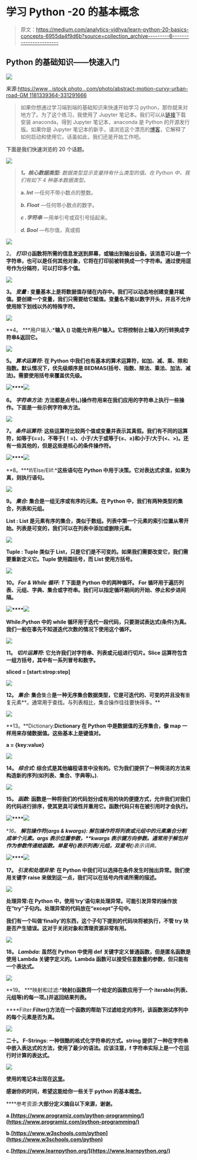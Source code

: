# 学习 Python -20 的基本概念

> 原文：<https://medium.com/analytics-vidhya/learn-python-20-basics-concepts-6955da4f9d6b?source=collection_archive---------6----------------------->

## Python 的基础知识——快速入门

![](img/cf9517f70d0b55019051bd4acd757e05.png)

来源:[https://www . istock photo . com/photo/abstract-motion-curvy-urban-road-GM 1181339364-331291666](https://www.istockphoto.com/photo/abstract-motion-curvy-urban-road-gm1181339364-331291666)

> 如果你想通过学习端到端的基础知识来快速开始学习 python，那你就来对地方了。为了这个练习，我使用了 Jupyter 笔记本。我们可以从[链接](https://www.anaconda.com/products/individual)下载安装 anaconda，得到 Jupyter 笔记本，anaconda 是 Python 的开源发行版。如果你是 Jupyter 笔记本的新手，请浏览这个漂亮的[博客](https://www.dataquest.io/blog/jupyter-notebook-tutorial/)，它解释了如何启动和使用它。话虽如此，我们还是开始工作吧。

下面是我们快速浏览的 20 个话题。

![](img/e73b2b12ca0f84fb00b79d8a8395f8ad.png)

> ***1。核心数据类型:*** *数据类型显示变量持有什么类型的值。在 Python 中，我们有如下 4 种基本数据类型。*
> 
> **a. *Int*** —任何不带小数点的整数。
> 
> ***b. Float*** —任何带小数点的数字。
> 
> ***c .字符串*** —用单引号或双引号括起来。
> 
> ***d. Bool*** —布尔值，真或假

![](img/797b791a2b32928b1298d097d3fa4920.png)

2。 ***打印:*****()函数将所需的信息发送到屏幕，或输出到输出设备。该消息可以是一个字符串，也可以是任何其他对象，它将在打印前被转换成一个字符串。通过使用逗号作为分隔符，可以打印多个值。**

**![](img/69fc7565ecfb8e8a6c7eea688f6d46bb.png)**

**3。 ***变量* :** 变量基本上是将数据值存储在内存中。我们可以动态地创建变量并赋值。要创建一个变量，我们只需要给它赋值。变量名不能以数字开头，并且不允许使用除下划线以外的特殊字符。**

**![](img/268f483aa5d456bb425b916957f5b477.png)**

**4。 ***用户输入:*****输入** () **功能**允许用户输入。它将控制台上输入的行转换成字符串&返回它。**

**![](img/60f26c86f2925efa4c9bb31f4992c702.png)**

**5。 ***算术运算符:*** 在 Python 中我们也有基本的算术运算符，如加、减、乘、除和指数。默认情况下，优先级顺序是 BEDMAS(括号、指数、除法、乘法、加法、减法)。需要使用括号来覆盖优先级。**

**![](img/209d7385cefff79256c2d9bdaf2b2329.png)****![](img/ca6b9f01d89c16531bb47cf12482698b.png)**

**6。 ***字符串方法:*** 方法都是点号(。)操作符用来在我们应用的字符串上执行一些操作。下面是一些示例字符串方法。**

**![](img/d1f7dbd15e0eaf8fc48610e106068130.png)**

**7。 ***条件运算符:*** 这些运算符比较两个值或变量并表示其真假。我们有不同的运算符，如等于(==)，不等于(！=)、小于/大于或等于(≤、≥)和小于/大于(<、>)。还有一些其他的，但是这些是核心的条件操作符。**

**![](img/3a6b577c69f38f7228af8fa6a579f91f.png)****![](img/65c2f52e95b6b0adc400ab29ce131801.png)**

**8。***If/Else/Elif:***这些语句在 Python 中用于决策。它对表达式求值，如果为真，则执行语句。**

**![](img/043f2ebbfef3c11e714c5c3f9b408bc5.png)**

**9。 ***集合:*** 集合是一组无序或有序的元素。在 Python 中，我们有两种类型的集合，列表和元组。**

****List** : List 是元素有序的集合，类似于数组。列表中第一个元素的索引位置从零开始。列表是可变的，我们可以在列表中添加或删除元素。**

**![](img/aed01ad163647cecaff760f249dbcc88.png)**

****Tuple** : Tuple 类似于 List，只是它们是不可变的。如果我们需要改变它，我们需要重新定义它。Tuple 使用圆括号，而 List 使用方括号。**

**![](img/9edad0a99ce45c27caf5e98b4d3b5ded.png)**

**10。 ***For & While 循环:*** *T* 下面是 Python 中的两种循环。 **For** 循环用于遍历列表、元组、字典、集合或字符串。我们可以指定循环期间的开始、停止和步进间隔。**

**![](img/b9a8e7ef08a1c883d48a0ad0be07a410.png)****![](img/557ed979adf386a218f6c59e4f3086a3.png)**

****While**:Python 中的 **while 循环用于迭代一段代码，只要测试表达式(条件)为真。我们一般在事先不知道迭代次数的情况下使用这个循环。****

**![](img/246259eee2e3db870b28a41125555618.png)**

**11。 ***切片运算符:*** 它允许我们对字符串、列表或元组进行切片。Slice 运算符包含一组方括号，其中有一系列冒号和数字。**

**sliced = [start:strop:step]**

**![](img/e8dc3b2ea2cb05b593f47025786d0e6f.png)**

**12。 ***集合:*** 集合**集合**是一种无序集合数据类型，它是可迭代的、可变的并且没有**重复元素**。通常用于查找。与列表相比，集合操作往往要快得多。**

**![](img/ec6ecb2d32b0f606c619d8c6105bb4eb.png)**

**13。**Dictionary:**Dictionary 在 Python 中是数据值的无序集合，像 map 一样用来存储数据值。这些基本上是键值对。**

**a = {key:value}**

**![](img/a25054ea8a818999fc3f77d03953760b.png)**

**14。 ***综合式:*** 综合式是其他编程语言中没有的。它为我们提供了一种简洁的方法来构造新的序列(如列表、集合、字典等)。).**

**![](img/2ac7844a5cef7f87af17fe26b5897fe9.png)**

**15。 ***函数:*** 函数是一种将我们的代码划分成有用的块的便捷方式，允许我们对我们的代码进行排序，使其更具可读性并重用它。函数代码只有在被引用时才会执行。**

**![](img/f16963dabb0d395d6002e60a279c62e1.png)****![](img/9b4bb274fba0ae6ad2f294687b27c6c7.png)**

**16。 ***解包操作符(*args & **kwargs):*** 解包操作符将列表或元组中的元素集合分割成单个元素。*args 表示位置参数，**kwargs 表示键方向参数。通常用于解包并作为参数传递给函数。单星号(*)表示列表/元组，双星号(**)表示词典。**

**![](img/89162ea6739c05ff37e8d54981faab02.png)****![](img/1a19e929ed11831f05e5d81b320f6cd9.png)**

**17。 ***引发和处理异常:*** 在 Python 中我们可以选择在条件发生时抛出异常。我们使用关键字 **raise** 来做到这一点，我们可以在括号内传递所需的描述。**

**![](img/3b62a4dcf039e36a75d52f11d1a0a51e.png)**

****处理异常**:在 Python 中，使用‘try’语句来处理异常。可能引发异常的操作放在“try”子句内。处理异常的代码放在“except”子句中。**

**我们有一个叫做‘finally’的东西，这个子句下提到的代码块将被执行，不管 try 块是否产生错误。这对于关闭对象和清理资源非常有用。**

**![](img/744ec7258ad1bcfe8fb2a32bacb5751d.png)**

**18。 ***Lambda:*** 虽然在 Python 中使用 **def** 关键字定义普通函数，但是匿名函数是使用 Lambda 关键字定义的。Lambda 函数可以接受任意数量的参数，但只能有一个表达式。**

**![](img/2d2cafd54d3b77fd1be224351d208738.png)**

**19。 ***映射和过滤:*****映射**()函数将一个给定的函数应用于一个 iterable(列表、元组等)的每一项。)并返回结果列表。**

****Filter:****Filter**()方法在一个函数的帮助下过滤给定的序列，该函数测试序列中的每个元素是否为真。**

**![](img/79908e10ff67ce4c41b3bb900528d8c1.png)**

**二十。 **F-Strings:** 一种很酷的格式化字符串的方式。string 提供了一种在字符串中嵌入表达式的方法，使用了最少的语法。应该注意，f 字符串实际上是一个在运行时计算的表达式。**

**![](img/98f97fc4dec3988b11b72890ee5bed37.png)**

**使用的笔记本出现在[这里](https://github.com/Msanjayds/Python_Concepts_and_Utilities/blob/master/1.%20Python%20Concepts/7.%20Python%20Basics%20-%20A%20to%20Z.ipynb)。**

**感谢你的时间，希望这能给你一些关于 python 的基本概念。**

****参考资源:**大部分定义摘自以下来源，谢谢。**

**a.[https://www.programiz.com/python-programming/](https://www.programiz.com/python-programming/)**

**b.[https://www.w3schools.com/python](https://www.w3schools.com/python)**

**c.[https://www.learnpython.org/](https://www.learnpython.org/)**